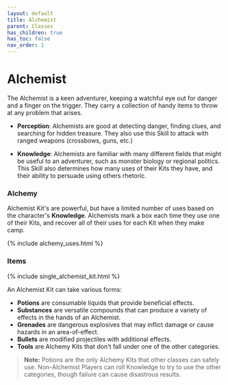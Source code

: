 ```yaml
---
layout: default
title: Alchemist
parent: Classes
has_children: true
has_toc: false
nav_order: 1
---
```


# Alchemist

The Alchemist is a keen adventurer, keeping a watchful eye out for danger and a finger on the trigger. They carry a collection of handy items to throw at any problem that arises.

- **<span style="color: {{ site.alchemist_color }}">Perception</span>**: Alchemists are good at detecting danger, finding clues, and searching for hidden treasure. They also use this Skill to attack with ranged weapons (crossbows, guns, etc.)

- **<span style="color: {{ site.alchemist_color }}">Knowledge</span>**: Alchemists are familiar with many different fields that might be useful to an adventurer, such as monster biology or regional politics. This Skill also determines how many uses of their Kits they have, and their ability to persuade using others rhetoric.

### Alchemy

Alchemist Kit's are powerful, but have a limited number of uses based on the character's **<span style="color: {{ site.alchemist_color }}">Knowledge</span>**. Alchemists mark a box each time they use one of their Kits, and recover all of their uses for each Kit when they make camp.

{% include alchemy_uses.html %}

### Items

{% include single_alchemist_kit.html %}

An Alchemist Kit can take various forms:

- **Potions** are consumable liquids that provide beneficial effects.
- **Substances** are versatile compounds that can produce a variety of effects in the hands of an Alchemist.
- **Grenades** are dangerous explosives that may inflict damage or cause hazards in an area-of-effect.
- **Bullets** are modified projectiles with additional effects.
- **Tools** are Alchemy Kits that don't fall under one of the other categories.

>**Note:** Potions are the only Alchemy Kits that other classes can safely use. Non-Alchemist Players can roll Knowledge to try to use the other categories, though failure can cause disastrous results.